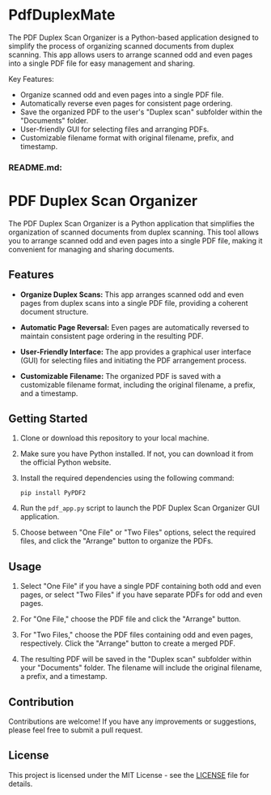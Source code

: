 # PdfDuplexMate

The PDF Duplex Scan Organizer is a Python-based application designed to simplify the process of organizing scanned documents from duplex scanning. This app allows users to arrange scanned odd and even pages into a single PDF file for easy management and sharing.

Key Features:
- Organize scanned odd and even pages into a single PDF file.
- Automatically reverse even pages for consistent page ordering.
- Save the organized PDF to the user's "Duplex scan" subfolder within the "Documents" folder.
- User-friendly GUI for selecting files and arranging PDFs.
- Customizable filename format with original filename, prefix, and timestamp.

### README.md:

# PDF Duplex Scan Organizer

The PDF Duplex Scan Organizer is a Python application that simplifies the organization of scanned documents from duplex scanning. This tool allows you to arrange scanned odd and even pages into a single PDF file, making it convenient for managing and sharing documents.

## Features

- **Organize Duplex Scans:** This app arranges scanned odd and even pages from duplex scans into a single PDF file, providing a coherent document structure.

- **Automatic Page Reversal:** Even pages are automatically reversed to maintain consistent page ordering in the resulting PDF.

- **User-Friendly Interface:** The app provides a graphical user interface (GUI) for selecting files and initiating the PDF arrangement process.

- **Customizable Filename:** The organized PDF is saved with a customizable filename format, including the original filename, a prefix, and a timestamp.

## Getting Started

1. Clone or download this repository to your local machine.

2. Make sure you have Python installed. If not, you can download it from the official Python website.

3. Install the required dependencies using the following command:
   
   ```
   pip install PyPDF2
   ```

4. Run the `pdf_app.py` script to launch the PDF Duplex Scan Organizer GUI application.

5. Choose between "One File" or "Two Files" options, select the required files, and click the "Arrange" button to organize the PDFs.

## Usage

1. Select "One File" if you have a single PDF containing both odd and even pages, or select "Two Files" if you have separate PDFs for odd and even pages.

2. For "One File," choose the PDF file and click the "Arrange" button.

3. For "Two Files," choose the PDF files containing odd and even pages, respectively. Click the "Arrange" button to create a merged PDF.

4. The resulting PDF will be saved in the "Duplex scan" subfolder within your "Documents" folder. The filename will include the original filename, a prefix, and a timestamp.

## Contribution

Contributions are welcome! If you have any improvements or suggestions, please feel free to submit a pull request.

## License

This project is licensed under the MIT License - see the [LICENSE](LICENSE) file for details.

